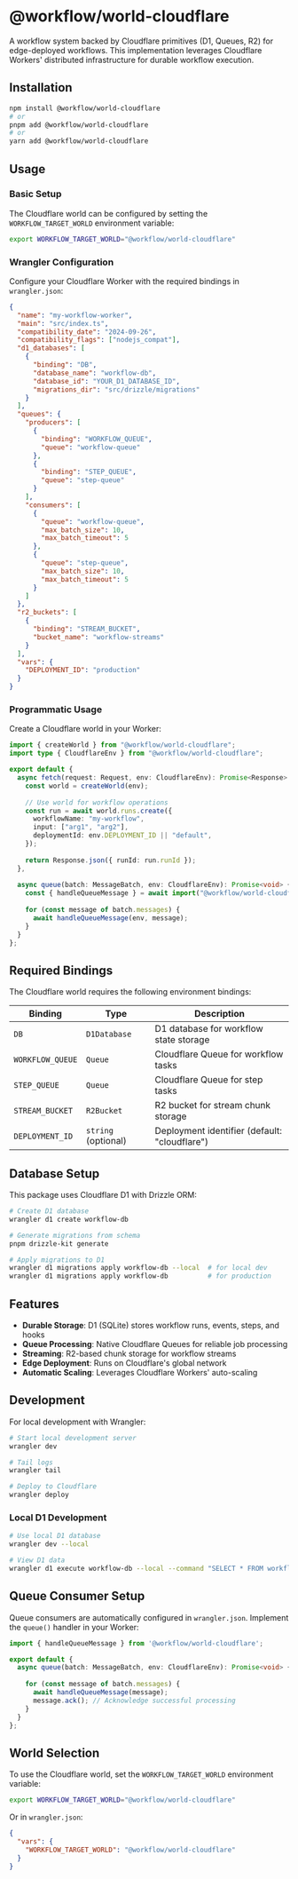# @workflow/world-cloudflare

A workflow system backed by Cloudflare primitives (D1, Queues, R2) for edge-deployed workflows. This implementation leverages Cloudflare Workers' distributed infrastructure for durable workflow execution.

## Installation

```bash
npm install @workflow/world-cloudflare
# or
pnpm add @workflow/world-cloudflare
# or
yarn add @workflow/world-cloudflare
```

## Usage

### Basic Setup

The Cloudflare world can be configured by setting the `WORKFLOW_TARGET_WORLD` environment variable:

```bash
export WORKFLOW_TARGET_WORLD="@workflow/world-cloudflare"
```

### Wrangler Configuration

Configure your Cloudflare Worker with the required bindings in `wrangler.json`:

```json
{
  "name": "my-workflow-worker",
  "main": "src/index.ts",
  "compatibility_date": "2024-09-26",
  "compatibility_flags": ["nodejs_compat"],
  "d1_databases": [
    {
      "binding": "DB",
      "database_name": "workflow-db",
      "database_id": "YOUR_D1_DATABASE_ID",
      "migrations_dir": "src/drizzle/migrations"
    }
  ],
  "queues": {
    "producers": [
      {
        "binding": "WORKFLOW_QUEUE",
        "queue": "workflow-queue"
      },
      {
        "binding": "STEP_QUEUE",
        "queue": "step-queue"
      }
    ],
    "consumers": [
      {
        "queue": "workflow-queue",
        "max_batch_size": 10,
        "max_batch_timeout": 5
      },
      {
        "queue": "step-queue",
        "max_batch_size": 10,
        "max_batch_timeout": 5
      }
    ]
  },
  "r2_buckets": [
    {
      "binding": "STREAM_BUCKET",
      "bucket_name": "workflow-streams"
    }
  ],
  "vars": {
    "DEPLOYMENT_ID": "production"
  }
}
```

### Programmatic Usage

Create a Cloudflare world in your Worker:

```typescript
import { createWorld } from "@workflow/world-cloudflare";
import type { CloudflareEnv } from "@workflow/world-cloudflare";

export default {
  async fetch(request: Request, env: CloudflareEnv): Promise<Response> {
    const world = createWorld(env);
    
    // Use world for workflow operations
    const run = await world.runs.create({
      workflowName: "my-workflow",
      input: ["arg1", "arg2"],
      deploymentId: env.DEPLOYMENT_ID || "default",
    });
    
    return Response.json({ runId: run.runId });
  },
  
  async queue(batch: MessageBatch, env: CloudflareEnv): Promise<void> {
    const { handleQueueMessage } = await import("@workflow/world-cloudflare");
    
    for (const message of batch.messages) {
      await handleQueueMessage(env, message);
    }
  }
};
```

## Required Bindings

The Cloudflare world requires the following environment bindings:

| Binding           | Type                     | Description                                    |
| ----------------- | ------------------------ | ---------------------------------------------- |
| `DB`              | `D1Database`             | D1 database for workflow state storage         |
| `WORKFLOW_QUEUE`  | `Queue`                  | Cloudflare Queue for workflow tasks            |
| `STEP_QUEUE`      | `Queue`                  | Cloudflare Queue for step tasks                |
| `STREAM_BUCKET`   | `R2Bucket`               | R2 bucket for stream chunk storage             |
| `DEPLOYMENT_ID`   | `string` (optional)      | Deployment identifier (default: "cloudflare")  |

## Database Setup

This package uses Cloudflare D1 with Drizzle ORM:

```bash
# Create D1 database
wrangler d1 create workflow-db

# Generate migrations from schema
pnpm drizzle-kit generate

# Apply migrations to D1
wrangler d1 migrations apply workflow-db --local  # for local dev
wrangler d1 migrations apply workflow-db          # for production
```

## Features

- **Durable Storage**: D1 (SQLite) stores workflow runs, events, steps, and hooks
- **Queue Processing**: Native Cloudflare Queues for reliable job processing
- **Streaming**: R2-based chunk storage for workflow streams
- **Edge Deployment**: Runs on Cloudflare's global network
- **Automatic Scaling**: Leverages Cloudflare Workers' auto-scaling

## Development

For local development with Wrangler:

```bash
# Start local development server
wrangler dev

# Tail logs
wrangler tail

# Deploy to Cloudflare
wrangler deploy
```

### Local D1 Development

```bash
# Use local D1 database
wrangler dev --local

# View D1 data
wrangler d1 execute workflow-db --local --command "SELECT * FROM workflow_runs"
```

## Queue Consumer Setup

Queue consumers are automatically configured in `wrangler.json`. Implement the `queue()` handler in your Worker:

```typescript
import { handleQueueMessage } from '@workflow/world-cloudflare';

export default {
  async queue(batch: MessageBatch, env: CloudflareEnv): Promise<void> {
    
    for (const message of batch.messages) {
      await handleQueueMessage(message);
      message.ack(); // Acknowledge successful processing
    }
  }
};
```

## World Selection

To use the Cloudflare world, set the `WORKFLOW_TARGET_WORLD` environment variable:

```bash
export WORKFLOW_TARGET_WORLD="@workflow/world-cloudflare"
```

Or in `wrangler.json`:

```json
{
  "vars": {
    "WORKFLOW_TARGET_WORLD": "@workflow/world-cloudflare"
  }
}
